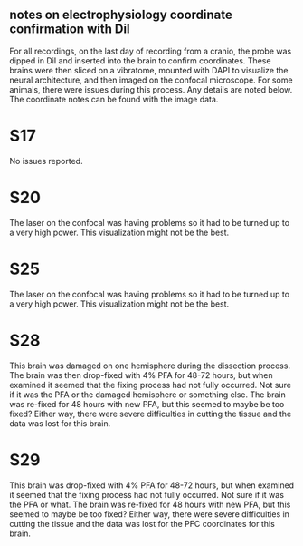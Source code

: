 ## notes on electrophysiology coordinate confirmation with DiI

For all recordings, on the last day of recording from a cranio, the probe was dipped in DiI and inserted into the brain to confirm coordinates. These brains were then sliced
on a vibratome, mounted with DAPI to visualize the neural architecture, and then imaged on the confocal microscope. For some animals, there were issues during this process.
Any details are noted below. The coordinate notes can be found with the image data.

# S17
No issues reported.

# S20
The laser on the confocal was having problems so it had to be turned up to a very high power. This visualization might not be the best.

# S25
The laser on the confocal was having problems so it had to be turned up to a very high power. This visualization might not be the best.

# S28
This brain was damaged on one hemisphere during the dissection process. The brain was then drop-fixed with 4% PFA for 48-72 hours, but when examined it seemed that the 
fixing process had not fully occurred. Not sure if it was the PFA or the damaged hemisphere or something else. The brain was re-fixed for 48 hours with new PFA, but this
seemed to maybe be too fixed? Either way, there were severe difficulties in cutting the tissue and the data was lost for this brain.

# S29
This brain was drop-fixed with 4% PFA for 48-72 hours, but when examined it seemed that the fixing process had not fully occurred. Not sure if it was the PFA or what. The brain
was re-fixed for 48 hours with new PFA, but this seemed to maybe be too fixed? Either way, there were severe difficulties in cutting the tissue and the data was lost for the 
PFC coordinates for this brain.
